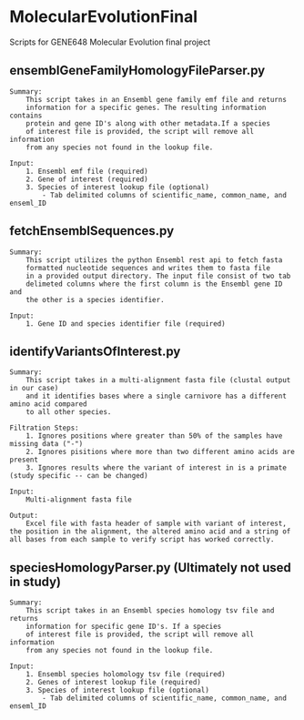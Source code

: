 # MolecularEvolutionFinal
 Scripts for GENE648 Molecular Evolution final project
 
 ## ensemblGeneFamilyHomologyFileParser.py
    Summary:
        This script takes in an Ensembl gene family emf file and returns
        information for a specific genes. The resulting information contains
        protein and gene ID's along with other metadata.If a species
        of interest file is provided, the script will remove all information
        from any species not found in the lookup file.
    
    Input:
        1. Ensembl emf file (required)
        2. Gene of interest (required)
        3. Species of interest lookup file (optional) 
            - Tab delimited columns of scientific_name, common_name, and enseml_ID

 ## fetchEnsemblSequences.py
    Summary:
        This script utilizes the python Ensembl rest api to fetch fasta 
        formatted nucleotide sequences and writes them to fasta file 
        in a provided output directory. The input file consist of two tab 
        delimeted columns where the first column is the Ensembl gene ID and 
        the other is a species identifier. 

    Input:
        1. Gene ID and species identifier file (required)

 ## identifyVariantsOfInterest.py
    Summary:
        This script takes in a multi-alignment fasta file (clustal output in our case)
        and it identifies bases where a single carnivore has a different amino acid compared
        to all other species.
    
    Filtration Steps:
        1. Ignores positions where greater than 50% of the samples have missing data ("-")
        2. Ignores pisitions where more than two different amino acids are present
        3. Ignores results where the variant of interest in is a primate (study specific -- can be changed)
    
    Input:
        Multi-alignment fasta file
    
    Output:
        Excel file with fasta header of sample with variant of interest, the position in the alignment, the altered amino acid and a string of all bases from each sample to verify script has worked correctly.  

 ## speciesHomologyParser.py (Ultimately not used in study)
    Summary:
        This script takes in an Ensembl species homology tsv file and returns
        information for specific gene ID's. If a species
        of interest file is provided, the script will remove all information
        from any species not found in the lookup file.

    Input:
        1. Ensembl species holomology tsv file (required)
        2. Genes of interest lookup file (required)
        3. Species of interest lookup file (optional) 
            - Tab delimited columns of scientific_name, common_name, and enseml_ID
